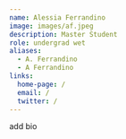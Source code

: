 ```yaml
---
name: Alessia Ferrandino
image: images/af.jpeg
description: Master Student
role: undergrad wet
aliases:
  - A. Ferrandino
  - A Ferrandino
links:
  home-page: /
  email: /
  twitter: /
---
```

add bio
